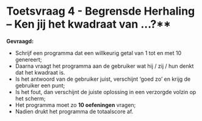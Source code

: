 # Toetsvraag 4 - Begrensde Herhaling – Ken jij het kwadraat van ...?**

**Gevraagd:**

* Schrijf een programma dat een willkeurig getal van 1 tot en met 10 genereert;
* Daarna vraagt het programma aan de gebruiker wat hij / zij / hun denkt dat het kwadraat is.
* Is het antwoord van de gebruiker juist, verschijnt ‘goed zo’ en krijg de gebruiker een punt;
* Is het fout, dan verschijnt de juiste oplossing in een verzorgde volzin op het scherm; 
* Het programma moet zo **10 oefeningen** vragen; 
* Nadien drukt het programma de totaalscore af. 

